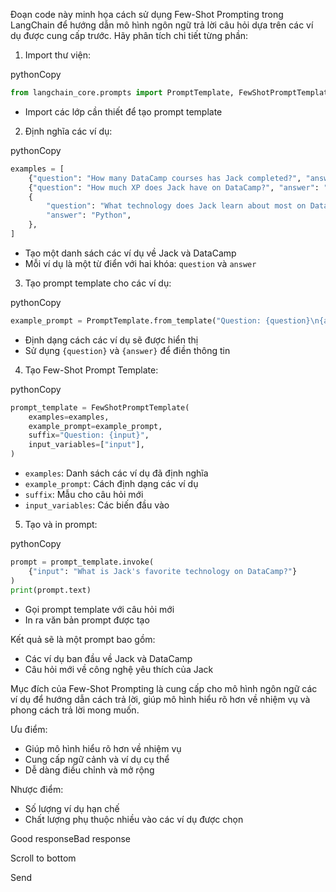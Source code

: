 Đoạn code này minh họa cách sử dụng Few-Shot Prompting trong LangChain để hướng dẫn mô hình ngôn ngữ trả lời câu hỏi dựa trên các ví dụ được cung cấp trước. Hãy phân tích chi tiết từng phần:

1.  Import thư viện:

pythonCopy

```python
from langchain_core.prompts import PromptTemplate, FewShotPromptTemplate
```

*   Import các lớp cần thiết để tạo prompt template

2.  Định nghĩa các ví dụ:

pythonCopy

```python
examples = [
    {"question": "How many DataCamp courses has Jack completed?", "answer": "36"},
    {"question": "How much XP does Jack have on DataCamp?", "answer": "284,320XP"},
    {
        "question": "What technology does Jack learn about most on DataCamp?", 
        "answer": "Python",
    },
]
```

*   Tạo một danh sách các ví dụ về Jack và DataCamp
*   Mỗi ví dụ là một từ điển với hai khóa: `question` và `answer`

3.  Tạo prompt template cho các ví dụ:

pythonCopy

```python
example_prompt = PromptTemplate.from_template("Question: {question}\n{answer}")
```

*   Định dạng cách các ví dụ sẽ được hiển thị
*   Sử dụng `{question}` và `{answer}` để điền thông tin

4.  Tạo Few-Shot Prompt Template:

pythonCopy

```python
prompt_template = FewShotPromptTemplate(
    examples=examples,
    example_prompt=example_prompt,
    suffix="Question: {input}",
    input_variables=["input"],
)
```

*   `examples`: Danh sách các ví dụ đã định nghĩa
*   `example_prompt`: Cách định dạng các ví dụ
*   `suffix`: Mẫu cho câu hỏi mới
*   `input_variables`: Các biến đầu vào

5.  Tạo và in prompt:

pythonCopy

```python
prompt = prompt_template.invoke(
    {"input": "What is Jack's favorite technology on DataCamp?"}
)
print(prompt.text)
```

*   Gọi prompt template với câu hỏi mới
*   In ra văn bản prompt được tạo

Kết quả sẽ là một prompt bao gồm:

*   Các ví dụ ban đầu về Jack và DataCamp
*   Câu hỏi mới về công nghệ yêu thích của Jack

Mục đích của Few-Shot Prompting là cung cấp cho mô hình ngôn ngữ các ví dụ để hướng dẫn cách trả lời, giúp mô hình hiểu rõ hơn về nhiệm vụ và phong cách trả lời mong muốn.

Ưu điểm:

*   Giúp mô hình hiểu rõ hơn về nhiệm vụ
*   Cung cấp ngữ cảnh và ví dụ cụ thể
*   Dễ dàng điều chỉnh và mở rộng

Nhược điểm:

*   Số lượng ví dụ hạn chế
*   Chất lượng phụ thuộc nhiều vào các ví dụ được chọn

Good responseBad response

Scroll to bottom

Send